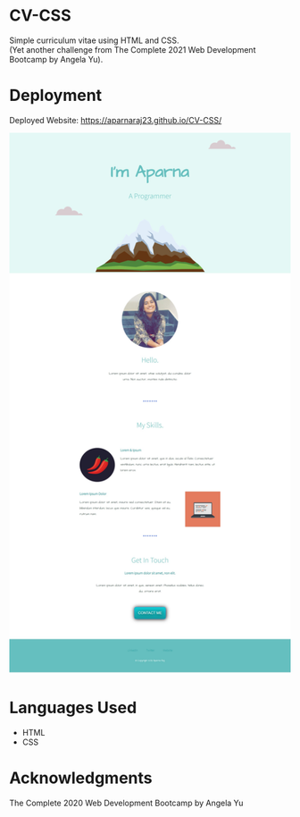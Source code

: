 # CV-CSS
Simple curriculum vitae using HTML and CSS.  
(Yet another challenge from The Complete 2021 Web Development Bootcamp by Angela Yu).

# Deployment
Deployed Website: https://aparnaraj23.github.io/CV-CSS/

![](images/screenshot.png)

# Languages Used
- HTML
- CSS

# Acknowledgments
The Complete 2020 Web Development Bootcamp by Angela Yu
